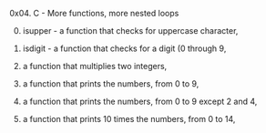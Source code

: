 0x04. C - More functions, more nested loops

0. isupper - a function that checks for uppercase character,

1. isdigit - a function that checks for a digit (0 through 9,

2. a function that multiplies two integers,

3. a function that prints the numbers, from 0 to 9,

4. a function that prints the numbers, from 0 to 9 except 2 and 4,

5. a function that prints 10 times the numbers, from 0 to 14,
